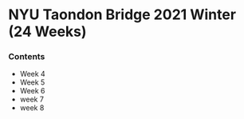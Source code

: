 # NYU Taondon Bridge 2021 Winter (24 Weeks) 


### Contents
- Week 4
- Week 5
- Week 6
- week 7
- week 8